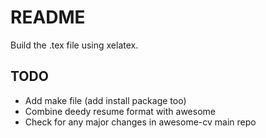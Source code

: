 # README #

Build the .tex file using xelatex.

## TODO ##
- Add make file (add install package too)
- Combine deedy resume format with awesome
- Check for any major changes in awesome-cv main repo
